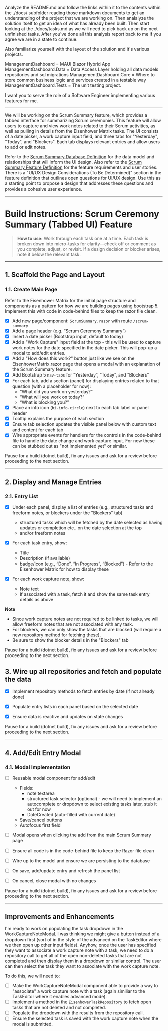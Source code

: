 Analyze the README.md and follow the links within it to the contents within the ./docs/ subfolder reading those markdown documents to get an understanding of the project that we are working on.  Then analalyze the solution itself to get an idea of what has already been built.  Then start looking at the ./docs/tasks.md as we will need to pick back up on the next unfinished tasks.  After you've done all this analysis report back to me if you agree we are in a state to continue.

Also familiarize yourself with the layout of the solution and it's various projects.

ManagementDashboard = MAUI Blazor Hybrid App
ManagementDashboard.Data = Data Access Layer holding all data models repositories and sql migrations
ManagementDashboard.Core = Where to store common business logic and services created in a testable way
ManagementDashboard.Tests = The unit testing project.

I want you to serve the role of a Software Engineer implementing various features for me.

----------------

We will be working on the Scrum Summary feature, which provides a tabbed interface for summarizing Scrum ceremonies. This feature will allow users to capture and view work notes related to their Scrum activities, as well as pulling in details from the Eisenhower Matrix tasks. The UI consists of a date picker, a work capture input field, and three tabs for "Yesterday", "Today", and "Blockers". Each tab displays relevant entries and allow users to add or edit notes.

Refer to the [Scrum Summary Database Definition](feature-scrum-summary-database.md) for the data model and relationships that will inform the UI design. Also refer to the [Scrum Summary Feature Definition](feature-scrum-summary.md) for the feature requirements and user stories.  There is a "UI/UX Design Considerations (To Be Determined)" section in the feature definition that outlines open questions for UI/UX design.  Use this as a starting point to propose a design that addresses these questions and provides a cohesive user experience.

---

# **Build Instructions: Scrum Ceremony Summary (Tabbed UI) Feature**

> **How to use:**
> Work through each task one at a time.
> Each task is broken down into micro-tasks for clarity—check off or comment as you complete, adjust, or revisit.
> If a design decision or blocker arises, note it below the relevant task.

---

## 1. Scaffold the Page and Layout

### 1.1. Create Main Page

Refer to the Eisenhower Matrix for the initial page structure and components as a pattern for how we are building pages using bootstrap 5.  Implement this with code in code-behind files to keep the razor file clean.

* [x] Add new page/component: `ScrumSummary.razor` with route `/scrum-summary`
* [x] Add a page header (e.g. “Scrum Ceremony Summary”)
* [x] Insert a date picker (Bootstrap input, default to today)
* [x] Add a "Work Capture" input field at the top - this will be used to capture work notes for the date specified in the date picker.  This will pop-up a modal to add/edit entries.
* [x] Add a "How does this work?" button just like we see on the EisenhowerMatrix.razor page that opens a modal with an explanation of the Scrum Summary feature.
* [x] Add Bootstrap 5 `nav-tabs` for “Yesterday”, “Today”, and “Blockers”
* [x] For each tab, add a section (panel) for displaying entries related to that question (with a placeholder for now):
  * “What did you work on yesterday?”
  * “What will you work on today?”
  * “What is blocking you?”
* [x] Place an info icon (`bi-info-circle`) next to each tab label or panel header
* [x] Tooltip explains the purpose of each section
* [x] Ensure tab selection updates the visible panel below with custom text and content for each tab 
* [x] Wire appropriate events for handlers for the controls in the code-behind file to handle the date change and work capture input.  For now these can be stubbed out as "not implemented yet" or similar.

Pause for a build (dotnet build), fix any issues and ask for a review before proceeding to the next section.

---

## 2. Display and Manage Entries

### 2.1. Entry List

* [x] Under each panel, display a list of entries (e.g., structured tasks and freeform notes, or blockers under the "Blockers" tab)
  * structured tasks which will be fetched by the date selected as having updates or completion etc.. on the date selection at the top 
  * and/or freeform notes
* [x] For each task entry, show:

  * Title
  * Description (if available)
  * badge/icon (e.g., “Done”, “In Progress”, “Blocked”) - Refer to the Eisenhower Matrix for how to display these

* [x] For each work capture note, show:

  * Note text
  * If associated with a task, fetch it and show the same task entry details as above

**Note**
* Since work capture notes are not required to be linked to tasks, we will allow freeform notes that are not associated with any task.
* For blockers, we can only show the tasks that are blocked (will require a new repository method for fetching these).
* Be sure to show the blocker details in the "Blockers" tab

Pause for a build (dotnet build), fix any issues and ask for a review before proceeding to the next section.


## 3. Wire up all repositories and fetch and populate the data


* [x] Implement repository methods to fetch entries by date (if not already done)
* [x] Populate entry lists in each panel based on the selected date
* [x] Ensure data is reactive and updates on state changes


Pause for a build (dotnet build), fix any issues and ask for a review before proceeding to the next section.

---

## 4. Add/Edit Entry Modal

### 4.1. Modal Implementation

* [ ] Reusable modal component for add/edit

  * Fields: 
    * note textarea
    * structured task selector (optional) - we will need to implement an autocomplete or dropdown to select existing tasks later, stub it out for now
    * DateCreated (auto-filled with current date)
  * Save/cancel buttons
  * Autofocus first field

* [ ] Modal opens when clicking the add from the main Scrum Summary page
* [ ] Ensure all code is in the code-behind file to keep the Razor file clean
* [ ] Wire up to the model and ensure we are persisting to the database
* [ ] On save, add/update entry and refresh the panel list
* [ ] On cancel, close modal with no changes

Pause for a build (dotnet build), fix any issues and ask for a review before proceeding to the next section.

---

## Improvements and Enhancements

I'm ready to work on populating the task dropdown in the WorkCaptureNoteModal.  I was thinking we might give a button instead of a dropdown first (sort of in the style of the advanced on the TaskEditor where we then open up other input fields).  Anyhow, once the user has specified they want to associate a work capture note with a task, we need to do a repository call to get all of the open non-deleted tasks that are not completed and then display them in a dropdown or similar control.  The user can then select the task they want to associate with the work capture note.

To do this, we will need to:
* [ ] Make the WorkCaptureNoteModal component able to provide a way to "associate" a work capture note with a task (again similiar to the TaskEditor where it enables advanced mode).
* [ ] Implement a method in the `EisenhowerTaskRepository` to fetch open tasks that are not deleted and not completed.
* [ ] Populate the dropdown with the results from the repository call.
* [ ] Ensure the selected task is saved with the work capture note when the modal is submitted.